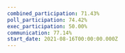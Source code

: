 ```yaml
---
combined_participation: 71.43%
poll_participation: 74.42%
exec_participation: 50.00%
communication: 77.14%
start_date: 2021-08-16T00:00:00.000Z
---
```

